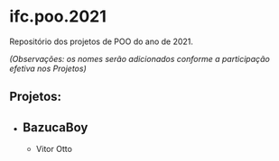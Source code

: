 # ifc.poo.2021

Repositório dos projetos de POO do ano de 2021.

*(Observações: os nomes serão adicionados conforme a participação efetiva nos Projetos)*

## Projetos:

* ## BazucaBoy

    * Vitor Otto
